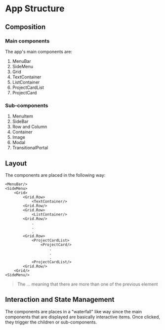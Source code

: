 # App Structure

## Composition

### Main components
The app's main components are:

1. MenuBar
2. SideMenu
3. Grid
4. TextContainer
5. ListContainer
6. ProjectCardList
7. ProjectCard

### Sub-components

1. MenuItem
2. SideBar
3. Row and Column
4. Container
5. Image
6. Modal
7. TransitionalPortal

## Layout
The components are placed in the following way:

    <MenuBar/>
    <SideMenu>
        <Grid>
            <Grid.Row>
                <TextContainer/>
            <Grid.Row/>
            <Grid.Row>
                <ListContainer/>
            <Grid.Row/>
                .
                .
                .
            <Grid.Row>
                <ProjectCardList>
                    <ProjectCard/>
                        .
                        .
                        .
                <ProjectCardList/>
            <Grid.Row/>
        <Grid/>
    <SideMenu/>

> The  ... meaning that there are more than one of the previous element

## Interaction and State Management
The components are places in a "waterfall" like way since the main components that are displayed are basically interactive items. Once clicked, they trigger the children or sub-components.


